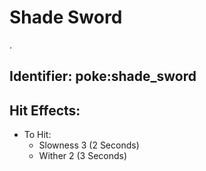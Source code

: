 # Shade Sword

.

## Identifier: poke:shade\_sword <a href="#identifier" id="identifier"></a>



## Hit Effects:

* To Hit:
  * Slowness 3 (2 Seconds)
  * Wither 2 (3 Seconds)
